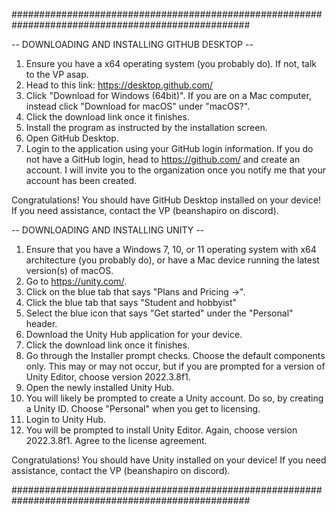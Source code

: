 ###################################################################################################

-- DOWNLOADING AND INSTALLING GITHUB DESKTOP --
1. Ensure you have a x64 operating system (you probably do). If not, talk to the VP asap.
2. Head to this link: https://desktop.github.com/
3. Click "Download for Windows (64bit)". If you are on a Mac computer, instead click
"Download for macOS" under "macOS?".
4. Click the download link once it finishes.
5. Install the program as instructed by the installation screen.
6. Open GitHub Desktop.
7. Login to the application using your GitHub login information. If you do not have a GitHub login, head to https://github.com/ and create an
account. I will invite you to the organization once you notify me that your account has
been created.

Congratulations! You should have GitHub Desktop installed on your device! If you need
assistance, contact the VP (beanshapiro on discord).

-- DOWNLOADING AND INSTALLING UNITY --
1. Ensure that you have a Windows 7, 10, or 11 operating system with x64 architecture
(you probably do), or have a Mac device running the latest version(s) of macOS.
2. Go to https://unity.com/.
3. Click on the blue tab that says "Plans and Pricing ->".
4. Click the blue tab that says "Student and hobbyist"
5. Select the blue icon that says "Get started" under the "Personal" header.
6. Download the Unity Hub application for your device.
7. Click the download link once it finishes.
8. Go through the Installer prompt checks. Choose the default components only. This may or may not occur, but if you are prompted for a version of Unity Editor, 
choose version 2022.3.8f1.
9. Open the newly installed Unity Hub.
10. You will likely be prompted to create a Unity account. Do so, by creating a Unity ID. Choose
"Personal" when you get to licensing.
11. Login to Unity Hub.
12. You will be prompted to install Unity Editor. Again, choose version 2022.3.8f1. Agree to
the license agreement.

Congratulations! You should have Unity installed on your device! If you need
assistance, contact the VP (beanshapiro on discord).

###################################################################################################
